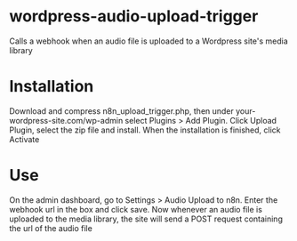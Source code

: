 # wordpress-audio-upload-trigger
Calls a webhook when an audio file is uploaded to a Wordpress site's media library

# Installation
Download and compress n8n_upload_trigger.php, then under your-wordpress-site.com/wp-admin select Plugins > Add Plugin.  Click Upload Plugin, select the zip file and install. When the installation is finished, click Activate

# Use
On the admin dashboard, go to Settings > Audio Upload to n8n.  Enter the webhook url in the box and click save.  Now whenever an audio file is uploaded to the media library, the site will send a POST request containing the url of the audio file
